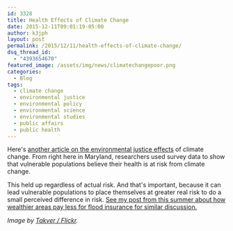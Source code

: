```yaml
---
id: 3328
title: Health Effects of Climate Change
date: 2015-12-11T09:01:19-05:00
author: k3jph
layout: post
permalink: /2015/12/11/health-effects-of-climate-change/
dsq_thread_id:
  - "4393654670"
featured_image: /assets/img/news/climatechangepoor.png
categories:
  - Blog
tags:
  - climate change
  - environmental justice
  - environmental policy
  - environmental science
  - environmental studies
  - public affairs
  - public health
---
```

Here's [another article on the environmental justice effects](http://www.mdpi.com/1660-4601/12/12/14994/htm) of climate change.  From right here in Maryland, researchers used survey data to show that vulnerable populations believe their health is at risk from climate change.  

This held up regardless of actual risk.  And that's important, because it can lead vulnerable populations to place themselves at greater real risk to do a small perceived difference in risk.  [See my post from this summer about how wealthier areas pay less for flood insurance for similar discussion.](https://jameshoward.us/2015/06/04/wealthier-communities-pay-less-for-flood-insurance/)

_Image by [Takver / Flickr](https://www.flickr.com/photos/takver/4178690408)._

